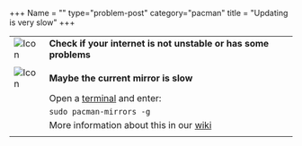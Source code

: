 +++
Name = ""
type="problem-post"
category="pacman"
title = "Updating is very slow"
+++

|   |   |
|---|---|
| ![Icon](/img/actions/question.svg) | **Check if your internet is not unstable or has some problems** |
|   |   |
| ![Icon](/img/actions/warning.svg) | **Maybe the current mirror is slow** |
|   | Open a [terminal](/support/commonproblems/howtoterminal) and enter: |
|   | `sudo pacman-mirrors -g` |
|   | More information about this in our [wiki](https://wiki.manjaro.org/index.php?title=Manjaro_Mirrors) |
|   |   |
